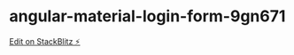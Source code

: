# angular-material-login-form-9gn671

[Edit on StackBlitz ⚡️](https://stackblitz.com/edit/angular-material-login-form-9gn671)